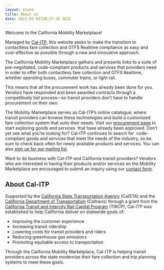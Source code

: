 ```yaml
---
layout: blank
title: About us
date: 2021-03-01T20:27:28.361Z
---
```

Welcome to the California Mobility Marketplace!

Managed by <a href="http://www.calitp.org/" target="_blank">Cal-ITP</a>, this website seeks to make the transition to contactless fare collection and GTFS Realtime compliance as easy and cost-effective as possible through a new and innovative approach. 

The California Mobility Marketplace gathers and presents links to a suite of pre-negotiated, code-compliant products and services that providers need in order to offer both contactless fare collection and GTFS Realtime, whether operating buses, commuter trains, or light rail. 

This means that all the procurement work has already been done for you. Vendors have responded and been awarded contracts through a competitively bid process—so transit providers don’t have to handle procurement on their own. 

The Mobility Marketplace serves as Cal-ITP’s online catalogue, where transit providers can browse these technologies and build a customized fare collection system that suits their needs. Visit our [procurement page](https://www.camobilitymarketplace.org/contact) to start exploring goods and services  that have already been approved. Don’t yet see what you’re looking for? Cal-ITP continues to search for  code-compliant goods and services that meet the needs of the industry, so be sure to check back often for newly available products and services. You can also [sign up for our mailing list](https://lp.constantcontactpages.com/su/eLbtFoE/calitp?source_id=a41b99cd-7f28-4be8-a286-f9e75fc7bbce&source_type=em&c=).

Want to do business with Cal-ITP and California transit providers? Vendors who are interested in having their products and/or services on the Mobility Marketplace are encouraged to submit an inquiry using our [contact form](https://www.camobilitymarketplace.org/contact).

## About Cal-ITP

Supported by the [California State Transportation Agency](https://calsta.ca.gov/) (CalSTA) and the [California Department of Transportation](https://dot.ca.gov/) (Caltrans) through a grant from the [California Transit and Intercity Rail Capital Program](https://calsta.ca.gov/subject-areas/transit-intercity-rail-capital-prog) (TIRCP), Cal-ITP was established to help California deliver on statewide goals of:

* Improving the customer experience
* Increasing transit ridership
* Lowering costs for transit providers and riders
* Reducing greenhouse gas emissions 
* Promoting equitable access to transportation

Through the California Mobility Marketplace, Cal-ITP is helping transit providers across the state modernize their fare collection and trip planning systems to meet these goals.
